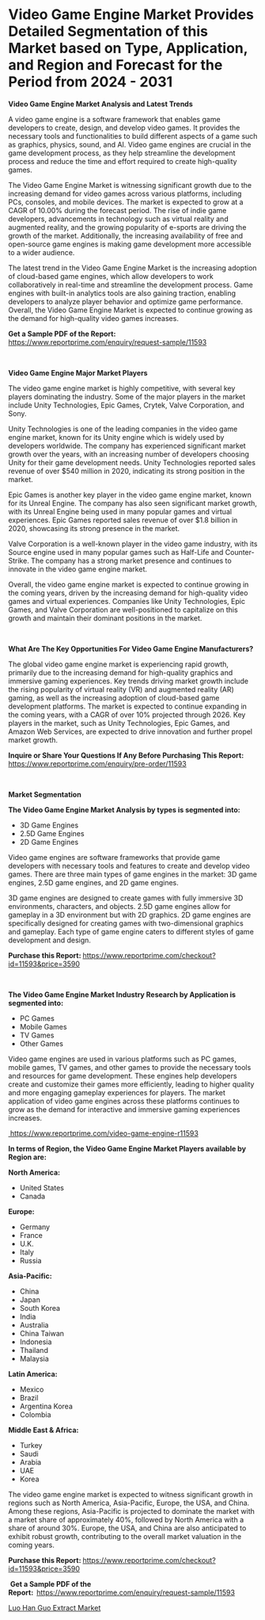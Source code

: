 <p><h1>Video Game Engine Market Provides Detailed Segmentation of this Market based on Type, Application, and Region and Forecast for the Period from 2024 - 2031</h1></p><p><strong>Video Game Engine Market Analysis and Latest Trends</strong></p>
<p><p>A video game engine is a software framework that enables game developers to create, design, and develop video games. It provides the necessary tools and functionalities to build different aspects of a game such as graphics, physics, sound, and AI. Video game engines are crucial in the game development process, as they help streamline the development process and reduce the time and effort required to create high-quality games.</p><p>The Video Game Engine Market is witnessing significant growth due to the increasing demand for video games across various platforms, including PCs, consoles, and mobile devices. The market is expected to grow at a CAGR of 10.00% during the forecast period. The rise of indie game developers, advancements in technology such as virtual reality and augmented reality, and the growing popularity of e-sports are driving the growth of the market. Additionally, the increasing availability of free and open-source game engines is making game development more accessible to a wider audience.</p><p>The latest trend in the Video Game Engine Market is the increasing adoption of cloud-based game engines, which allow developers to work collaboratively in real-time and streamline the development process. Game engines with built-in analytics tools are also gaining traction, enabling developers to analyze player behavior and optimize game performance. Overall, the Video Game Engine Market is expected to continue growing as the demand for high-quality video games increases.</p></p>
<p><strong>Get a Sample PDF of the Report:&nbsp;</strong> <a href="https://www.reportprime.com/enquiry/request-sample/11593">https://www.reportprime.com/enquiry/request-sample/11593</a></p>
<p>&nbsp;</p>
<p><strong>Video Game Engine Major Market Players</strong></p>
<p><p>The video game engine market is highly competitive, with several key players dominating the industry. Some of the major players in the market include Unity Technologies, Epic Games, Crytek, Valve Corporation, and Sony.</p><p>Unity Technologies is one of the leading companies in the video game engine market, known for its Unity engine which is widely used by developers worldwide. The company has experienced significant market growth over the years, with an increasing number of developers choosing Unity for their game development needs. Unity Technologies reported sales revenue of over $540 million in 2020, indicating its strong position in the market.</p><p>Epic Games is another key player in the video game engine market, known for its Unreal Engine. The company has also seen significant market growth, with its Unreal Engine being used in many popular games and virtual experiences. Epic Games reported sales revenue of over $1.8 billion in 2020, showcasing its strong presence in the market.</p><p>Valve Corporation is a well-known player in the video game industry, with its Source engine used in many popular games such as Half-Life and Counter-Strike. The company has a strong market presence and continues to innovate in the video game engine market.</p><p>Overall, the video game engine market is expected to continue growing in the coming years, driven by the increasing demand for high-quality video games and virtual experiences. Companies like Unity Technologies, Epic Games, and Valve Corporation are well-positioned to capitalize on this growth and maintain their dominant positions in the market.</p></p>
<p>&nbsp;</p>
<p><strong>What Are The Key Opportunities For Video Game Engine Manufacturers?</strong></p>
<p><p>The global video game engine market is experiencing rapid growth, primarily due to the increasing demand for high-quality graphics and immersive gaming experiences. Key trends driving market growth include the rising popularity of virtual reality (VR) and augmented reality (AR) gaming, as well as the increasing adoption of cloud-based game development platforms. The market is expected to continue expanding in the coming years, with a CAGR of over 10% projected through 2026. Key players in the market, such as Unity Technologies, Epic Games, and Amazon Web Services, are expected to drive innovation and further propel market growth.</p></p>
<p><strong>Inquire or Share Your Questions If Any Before Purchasing This Report:</strong> <a href="https://www.reportprime.com/enquiry/pre-order/11593">https://www.reportprime.com/enquiry/pre-order/11593</a></p>
<p>&nbsp;</p>
<p><strong>Market Segmentation</strong></p>
<p><strong>The Video Game Engine Market Analysis by types is segmented into:</strong></p>
<p><ul><li>3D Game Engines</li><li>2.5D Game Engines</li><li>2D Game Engines</li></ul></p>
<p><p>Video game engines are software frameworks that provide game developers with necessary tools and features to create and develop video games. There are three main types of game engines in the market: 3D game engines, 2.5D game engines, and 2D game engines. </p><p>3D game engines are designed to create games with fully immersive 3D environments, characters, and objects. 2.5D game engines allow for gameplay in a 3D environment but with 2D graphics. 2D game engines are specifically designed for creating games with two-dimensional graphics and gameplay. Each type of game engine caters to different styles of game development and design.</p></p>
<p><strong>Purchase this Report:&nbsp;</strong><a href="https://www.reportprime.com/checkout?id=11593&price=3590">https://www.reportprime.com/checkout?id=11593&price=3590</a></p>
<p>&nbsp;</p>
<p><strong>The Video Game Engine Market Industry Research by Application is segmented into:</strong></p>
<p><ul><li>PC Games</li><li>Mobile Games</li><li>TV Games</li><li>Other Games</li></ul></p>
<p><p>Video game engines are used in various platforms such as PC games, mobile games, TV games, and other games to provide the necessary tools and resources for game development. These engines help developers create and customize their games more efficiently, leading to higher quality and more engaging gameplay experiences for players. The market application of video game engines across these platforms continues to grow as the demand for interactive and immersive gaming experiences increases.</p></p>
<p><a href="https://www.reportprime.com/video-game-engine-r11593">&nbsp;https://www.reportprime.com/video-game-engine-r11593</a></p>
<p><strong>In terms of Region, the Video Game Engine Market Players available by Region are:</strong></p>
<p>
    <p> <strong> North America: </strong>
        <ul>
            <li>United States</li>
            <li>Canada</li>
        </ul>
        </p> 
    <p> <strong> Europe: </strong>
        <ul>
            <li>Germany</li>
            <li>France</li>
            <li>U.K.</li>
            <li>Italy</li>
            <li>Russia</li>
        </ul>
        </p> 
    <p> <strong> Asia-Pacific: </strong>
        <ul>
            <li>China</li>
            <li>Japan</li>
            <li>South Korea</li>
            <li>India</li>
            <li>Australia</li>
            <li>China Taiwan</li>
            <li>Indonesia</li>
            <li>Thailand</li>
            <li>Malaysia</li>
        </ul>
        </p> 
    <p> <strong> Latin America: </strong>
        <ul>
            <li>Mexico</li>
            <li>Brazil</li>
            <li>Argentina Korea</li>
            <li>Colombia</li>
        </ul>
        </p> 
    <p> <strong> Middle East & Africa: </strong>
        <ul>
            <li>Turkey</li>
            <li>Saudi</li>
            <li>Arabia</li>
            <li>UAE</li>
            <li>Korea</li>
        </ul>
    </p>
    </p>
<p><p>The video game engine market is expected to witness significant growth in regions such as North America, Asia-Pacific, Europe, the USA, and China. Among these regions, Asia-Pacific is projected to dominate the market with a market share of approximately 40%, followed by North America with a share of around 30%. Europe, the USA, and China are also anticipated to exhibit robust growth, contributing to the overall market valuation in the coming years.</p></p>
<p><strong>Purchase this Report: </strong><a href="https://www.reportprime.com/checkout?id=11593&price=3590">https://www.reportprime.com/checkout?id=11593&price=3590</a></p>
<p>&nbsp;<strong>Get a Sample PDF of the Report:&nbsp;&nbsp;</strong><a href="https://www.reportprime.com/enquiry/request-sample/11593">https://www.reportprime.com/enquiry/request-sample/11593</a></p>
<p><strong></strong></p>
<p><p><a href="https://view.publitas.com/reportprime-1/luo-han-guo-extract-market-size-cagr-trends-2024-2030/">Luo Han Guo Extract Market</a></p></p>